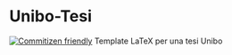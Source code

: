 # Unibo-Tesi
[![Commitizen friendly](https://img.shields.io/badge/commitizen-friendly-brightgreen.svg)](http://commitizen.github.io/cz-cli/)
Template LaTeX per una tesi Unibo
